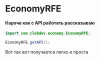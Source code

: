 # EconomyRFE
#### Кароче как с API работать рассказываю  
```java
import com.clubdev.economy.EconomyRFE;

EconomyRFE.getAPI();
```
Вот так вот получаетса легко и проста
